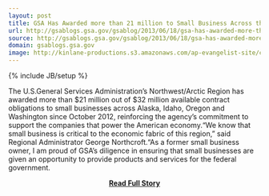 ```yaml
---
layout: post
title: GSA Has Awarded more than 21 million to Small Business Across the Pacific Northwest and Alaska Year to Date
url: http://gsablogs.gsa.gov/gsablog/2013/06/18/gsa-has-awarded-more-than-21-million-to-small-business-across-the-pacific-northwest-and-alaska-year-to-date/
source: http://gsablogs.gsa.gov/gsablog/2013/06/18/gsa-has-awarded-more-than-21-million-to-small-business-across-the-pacific-northwest-and-alaska-year-to-date/
domain: gsablogs.gsa.gov
image: http://kinlane-productions.s3.amazonaws.com/ap-evangelist-site/curated/screenshots/10172_gsablogs_gsa_gov.png
---
```

{% include JB/setup %}<p>The U.S.General Services Administration’s Northwest/Arctic Region has awarded more than $21 million out of $32 million available contract obligations to small businesses across Alaska, Idaho, Oregon and Washington since October 2012, reinforcing the agency’s commitment to support the companies that power the American economy.“We know that small business is critical to the economic fabric of this region,” said Regional Administrator George Northcroft.“As a former small business owner, I am proud of GSA’s diligence in ensuring that small businesses are given an opportunity to provide products and services for the federal government.</p>
<center><p><a href="http://gsablogs.gsa.gov/gsablog/2013/06/18/gsa-has-awarded-more-than-21-million-to-small-business-across-the-pacific-northwest-and-alaska-year-to-date/" style='padding:25px; font-sze:18px; font-weight: bold;'>Read Full Story</a></p></center>
